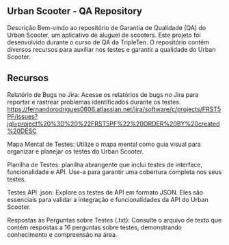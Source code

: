 ## Urban Scooter - QA Repository
Descrição Bem-vindo ao repositório de Garantia de Qualidade (QA) do Urban Scooter, um aplicativo de aluguel de scooters. Este projeto foi desenvolvido durante o curso de QA da TripleTen. O repositório contém diversos recursos para auxiliar nos testes e garantir a qualidade do Urban Scooter.

## Recursos
Relatório de Bugs no Jira: Acesse os relatórios de bugs no Jira para reportar e rastrear problemas identificados durante os testes. https://fernandorodrigues0606.atlassian.net/jira/software/c/projects/FRST5PF/issues?jql=project%20%3D%20%22FRST5PF%22%20ORDER%20BY%20created%20DESC

Mapa Mental de Testes: Utilize o mapa mental como guia visual para organizar e planejar os testes do Urban Scooter.

Planilha de Testes: planilha abrangente que inclui testes de interface, funcionalidade e API. Use-a para garantir uma cobertura completa nos seus testes.

Testes API .json: Explore os testes de API em formato JSON. Eles são essenciais para validar a integração e funcionalidades da API do Urban Scooter.

Respostas às Perguntas sobre Testes (.txt): Consulte o arquivo de texto que contém respostas a 16 perguntas sobre testes, demonstrando conhecimento e compreensão na área.

